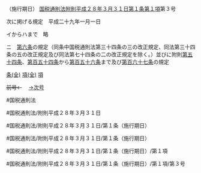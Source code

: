 （施行期日）
[国税通則法附則平成２８年３月３１日第１条第１項](国税通則法＿＿＿＿附則平成２８年３月３１日第１条第１項)第３号

次に掲げる規定　平成二十九年一月一日

イからハまで　略

ニ　[第六条](国税通則法＿＿＿＿附則平成２８年３月３１日第６条第１項)の規定（同条中国税通則法第三十四条の三の改正規定、同法第三十四条の五の改正規定及び同法第七十四条の二の改正規定を除く。）並びに附則[第五十四条](国税通則法＿＿＿＿附則平成２８年３月３１日第５４条第１項)、[第百五十四条](国税通則法＿＿＿＿附則平成２８年３月３１日第１５４条第１項)から[第百五十六条](国税通則法＿＿＿＿附則平成２８年３月３１日第１５６条第１項)まで及び[第百六十七条](国税通則法＿＿＿＿附則平成２８年３月３１日第１６７条第１項)の規定

[条(全)](国税通則法＿＿＿＿附則平成２８年３月３１日第１条_.md)    [項(全)](国税通則法＿＿＿＿附則平成２８年３月３１日第１条第１項_.md)    [項](国税通則法＿＿＿＿附則平成２８年３月３１日第１条第１項.md)

~~前号←~~　  [→次号](国税通則法＿＿＿＿附則平成２８年３月３１日第１条第１項第４号.md)

#国税通則法

#国税通則法/附則平成２８年３月３１日

#国税通則法/附則平成２８年３月３１日/第１条（施行期日）

#国税通則法/附則平成２８年３月３１日/第１条（施行期日）

#国税通則法/附則平成２８年３月３１日/第１条（施行期日）/第１項

#国税通則法/附則平成２８年３月３１日/第１条（施行期日）/第１項/第３号

